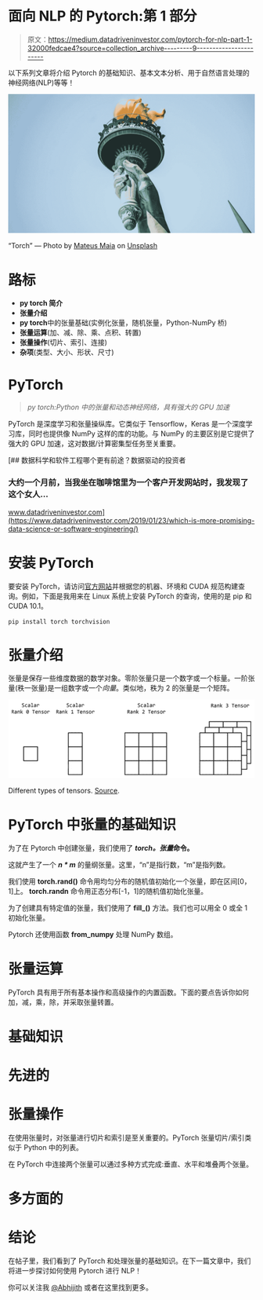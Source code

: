 # 面向 NLP 的 Pytorch:第 1 部分

> 原文：<https://medium.datadriveninvestor.com/pytorch-for-nlp-part-1-32000fedcae4?source=collection_archive---------9----------------------->

以下系列文章将介绍 Pytorch 的基础知识、基本文本分析、用于自然语言处理的神经网络(NLP)等等！

![](img/577e9f8c9d5fc2838b075daa034d6d2a.png)

“Torch” — Photo by [Mateus Maia](https://unsplash.com/@mateusmaia?utm_source=medium&utm_medium=referral) on [Unsplash](https://unsplash.com?utm_source=medium&utm_medium=referral)

# 路标

*   **py torch 简介**
*   **张量介绍**
*   **py torch**中的张量基础(实例化张量，随机张量，Python-NumPy 桥)
*   **张量运算**(加、减、除、乘、点积、转置)
*   **张量操作**(切片、索引、连接)
*   **杂项**(类型、大小、形状、尺寸)

# PyTorch

> *py torch:Python 中的张量和动态神经网络，具有强大的 GPU 加速*

PyTorch 是深度学习和张量操纵库。它类似于 Tensorflow，Keras 是一个深度学习库，同时也提供像 NumPy 这样的库的功能。与 NumPy 的主要区别是它提供了强大的 GPU 加速，这对数据/计算密集型任务至关重要。

[](https://www.datadriveninvestor.com/2019/01/23/which-is-more-promising-data-science-or-software-engineering/) [## 数据科学和软件工程哪个更有前途？数据驱动的投资者

### 大约一个月前，当我坐在咖啡馆里为一个客户开发网站时，我发现了这个女人…

www.datadriveninvestor.com](https://www.datadriveninvestor.com/2019/01/23/which-is-more-promising-data-science-or-software-engineering/) 

# 安装 PyTorch

要安装 PyTorch，请访问[官方网站](https://pytorch.org/)并根据您的机器、环境和 CUDA 规范构建查询。例如，下面是我用来在 Linux 系统上安装 PyTorch 的查询，使用的是 pip 和 CUDA 10.1。

```
pip install torch torchvision
```

# 张量介绍

张量是保存一些维度数据的数学对象。零阶张量只是一个数字或一个标量。一阶张量(秩一张量)是一组数字或一个*向量*。类似地，秩为 2 的张量是一个矩阵。

![](img/0b969e371ea68b031a43907b926b6c4c.png)

Different types of tensors. [Source](https://www.amazon.in/Natural-Language-Processing-PyTorch-Applications-ebook/dp/B07N17TMFH).

# PyTorch 中张量的基础知识

为了在 Pytorch 中创建张量，我们使用了 ***torch。张量*命令。**

这就产生了一个 ***n * m*** 的量纲张量。这里，“n”是指行数，“m”是指列数。

我们使用 **torch.rand()** 命令用均匀分布的随机值初始化一个张量，即在区间[0，1]上。 **torch.randn** 命令用正态分布[-1，1]的随机值初始化张量。

为了创建具有特定值的张量，我们使用了 **fill_()** 方法。我们也可以用全 0 或全 1 初始化张量。

Pytorch 还使用函数 **from_numpy** 处理 NumPy 数组。

# 张量运算

PyTorch 具有用于所有基本操作和高级操作的内置函数。下面的要点告诉你如何加，减，乘，除，并采取张量转置。

# **基础知识**

# 先进的

# 张量操作

在使用张量时，对张量进行切片和索引是至关重要的。PyTorch 张量切片/索引类似于 Python 中的列表。

在 PyTorch 中连接两个张量可以通过多种方式完成:垂直、水平和堆叠两个张量。

# 多方面的

# 结论

在帖子里，我们看到了 PyTorch 和处理张量的基础知识。在下一篇文章中，我们将进一步探讨如何使用 Pytorch 进行 NLP！

你可以关注我 [@Abhijith](https://twitter.com/Obhijith) 或者在这里找到更多。